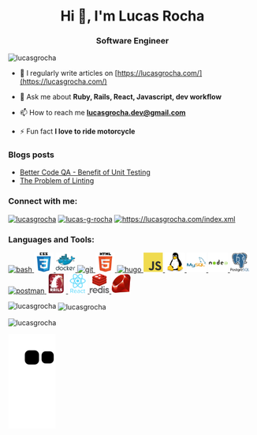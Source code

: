 <h1 align="center">Hi 👋, I'm Lucas Rocha</h1>
<h3 align="center">Software Engineer</h3>

<p align="left"> <img src="https://komarev.com/ghpvc/?username=lucasgrocha&label=Profile%20views&color=0e75b6&style=flat" alt="lucasgrocha" /> </p>

- 📝 I regularly write articles on [https://lucasgrocha.com/](https://lucasgrocha.com/)

- 💬 Ask me about **Ruby, Rails, React, Javascript, dev workflow**

- 📫 How to reach me **lucasgrocha.dev@gmail.com**

- ⚡ Fun fact **I love to ride motorcycle**

### Blogs posts
<!-- BLOG-POST-LIST:START -->
- [Better Code QA - Benefit of Unit Testing](https://lucasgrocha.com/posts/better-code-qa-benefit-of-unit-testing/)
- [The Problem of Linting](https://lucasgrocha.com/posts/the-problem-of-linting/)
<!-- BLOG-POST-LIST:END -->

<h3 align="left">Connect with me:</h3>
<p align="left">
<a href="https://dev.to/lucasgrocha" target="blank"><img align="center" src="https://raw.githubusercontent.com/rahuldkjain/github-profile-readme-generator/master/src/images/icons/Social/devto.svg" alt="lucasgrocha" height="30" width="40" /></a>
<a href="https://linkedin.com/in/lucas-g-rocha" target="blank"><img align="center" src="https://raw.githubusercontent.com/rahuldkjain/github-profile-readme-generator/master/src/images/icons/Social/linked-in-alt.svg" alt="lucas-g-rocha" height="30" width="40" /></a>
<a href="/https://lucasgrocha.com/index.xml" target="blank"><img align="center" src="https://raw.githubusercontent.com/rahuldkjain/github-profile-readme-generator/master/src/images/icons/Social/rss.svg" alt="https://lucasgrocha.com/index.xml" height="30" width="40" /></a>
</p>

<h3 align="left">Languages and Tools:</h3>
<p align="left"> <a href="https://www.gnu.org/software/bash/" target="_blank" rel="noreferrer"> <img src="https://www.vectorlogo.zone/logos/gnu_bash/gnu_bash-icon.svg" alt="bash" width="40" height="40"/> </a> <a href="https://www.w3schools.com/css/" target="_blank" rel="noreferrer"> <img src="https://raw.githubusercontent.com/devicons/devicon/master/icons/css3/css3-original-wordmark.svg" alt="css3" width="40" height="40"/> </a> <a href="https://www.docker.com/" target="_blank" rel="noreferrer"> <img src="https://raw.githubusercontent.com/devicons/devicon/master/icons/docker/docker-original-wordmark.svg" alt="docker" width="40" height="40"/> </a> <a href="https://git-scm.com/" target="_blank" rel="noreferrer"> <img src="https://www.vectorlogo.zone/logos/git-scm/git-scm-icon.svg" alt="git" width="40" height="40"/> </a> <a href="https://www.w3.org/html/" target="_blank" rel="noreferrer"> <img src="https://raw.githubusercontent.com/devicons/devicon/master/icons/html5/html5-original-wordmark.svg" alt="html5" width="40" height="40"/> </a> <a href="https://gohugo.io/" target="_blank" rel="noreferrer"> <img src="https://api.iconify.design/logos-hugo.svg" alt="hugo" width="40" height="40"/> </a> <a href="https://developer.mozilla.org/en-US/docs/Web/JavaScript" target="_blank" rel="noreferrer"> <img src="https://raw.githubusercontent.com/devicons/devicon/master/icons/javascript/javascript-original.svg" alt="javascript" width="40" height="40"/> </a> <a href="https://www.linux.org/" target="_blank" rel="noreferrer"> <img src="https://raw.githubusercontent.com/devicons/devicon/master/icons/linux/linux-original.svg" alt="linux" width="40" height="40"/> </a> <a href="https://www.mysql.com/" target="_blank" rel="noreferrer"> <img src="https://raw.githubusercontent.com/devicons/devicon/master/icons/mysql/mysql-original-wordmark.svg" alt="mysql" width="40" height="40"/> </a> <a href="https://nodejs.org" target="_blank" rel="noreferrer"> <img src="https://raw.githubusercontent.com/devicons/devicon/master/icons/nodejs/nodejs-original-wordmark.svg" alt="nodejs" width="40" height="40"/> </a> <a href="https://www.postgresql.org" target="_blank" rel="noreferrer"> <img src="https://raw.githubusercontent.com/devicons/devicon/master/icons/postgresql/postgresql-original-wordmark.svg" alt="postgresql" width="40" height="40"/> </a> <a href="https://postman.com" target="_blank" rel="noreferrer"> <img src="https://www.vectorlogo.zone/logos/getpostman/getpostman-icon.svg" alt="postman" width="40" height="40"/> </a> <a href="https://rubyonrails.org" target="_blank" rel="noreferrer"> <img src="https://raw.githubusercontent.com/devicons/devicon/master/icons/rails/rails-original-wordmark.svg" alt="rails" width="40" height="40"/> </a> <a href="https://reactjs.org/" target="_blank" rel="noreferrer"> <img src="https://raw.githubusercontent.com/devicons/devicon/master/icons/react/react-original-wordmark.svg" alt="react" width="40" height="40"/> </a> <a href="https://redis.io" target="_blank" rel="noreferrer"> <img src="https://raw.githubusercontent.com/devicons/devicon/master/icons/redis/redis-original-wordmark.svg" alt="redis" width="40" height="40"/> </a> <a href="https://www.ruby-lang.org/en/" target="_blank" rel="noreferrer"> <img src="https://raw.githubusercontent.com/devicons/devicon/master/icons/ruby/ruby-original.svg" alt="ruby" width="40" height="40"/> </a> </p>

<p><img align="left" src="https://github-readme-stats.vercel.app/api/top-langs?username=lucasgrocha&show_icons=true&locale=en&layout=compact" alt="lucasgrocha" /></p>

<p>&nbsp;<img align="center" src="https://github-readme-stats.vercel.app/api?username=lucasgrocha&show_icons=true&locale=en" alt="lucasgrocha" /></p>

<p><img align="center" src="https://github-readme-streak-stats.herokuapp.com/?user=lucasgrocha&" alt="lucasgrocha" /></p>


![Snake animation](https://github.com/lucasgrocha/lucasgrocha/blob/output/github-contribution-grid-snake.svg)


<!-- [![Top Langs](https://github-readme-stats.vercel.app/api/top-langs/?username=lucasgrocha&layout=compact)](https://github.com/lucasgrocha/lucasgrocha) -->

<!-- [![Total Visitors](http://hits.dwyl.com/lucasgrocha/lucasgrocha.svg)](http://hits.dwyl.com/lucasgrocha/lucasgrocha) -->
<!-- <p align="center"> <img src="https://komarev.com/ghpvc/?username=lucasgrocha" alt="lucasgrocha" /> </p> -->

